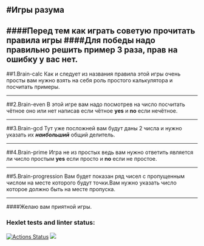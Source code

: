 #Игры разума
---
####Перед тем как играть советую прочитать правила игры
####Для победы надо правильно решить пример 3 раза, прав на ошибку у вас нет.
---
##1.Brain-calc
Как и следует из названия правила этой игры очень просты вам нужно взять на себя роль простого калькулятора и посчитать примеры.

---
##2.Brain-even
В этой игре вам надо посмотрев на число посчитать чётное оно или нет написав если чётное __yes__  и __no__ если нечётное.

---
##3.Brain-gcd
Тут уже посложней вам будут даны 2 числа и нужно указать их ___наибольший___ общий делитель.

___
##4.Brain-prime
Игра не из простых ведь вам нужно ответить является ли число простым __yes__ если просто и __no__ если не простое.

___
##5.Brain-progression
Вам будет показан ряд чисел с пропущенным числом на месте которого будут точки.Вам нужно указать число которое должно быть на месте пропуска.

___
####Желаю вам приятной игры.
    




















### Hexlet tests and linter status:
[![Actions Status](https://github.com/Alies12/frontend-project-44/workflows/hexlet-check/badge.svg)](https://github.com/Alies12/frontend-project-44/actions)
<a href="https://codeclimate.com/github/Alies12/frontend-project-44/maintainability"><img src="https://api.codeclimate.com/v1/badges/dd708dbda7364bf2c610/maintainability" /></a>